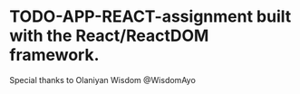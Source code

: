 # TODO-APP-REACT-assignment built with the React/ReactDOM framework. 
Special thanks to Olaniyan Wisdom @WisdomAyo
